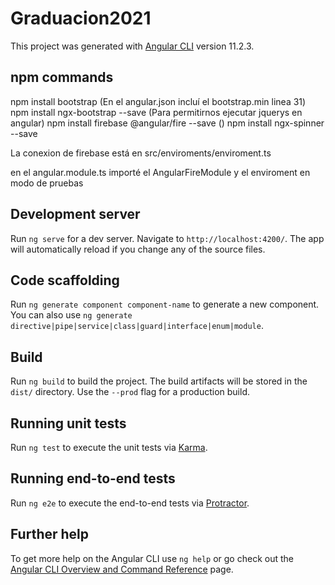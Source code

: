 # Graduacion2021

This project was generated with [Angular CLI](https://github.com/angular/angular-cli) version 11.2.3.

## npm commands

npm install bootstrap (En el angular.json incluí el bootstrap.min linea 31)
npm install ngx-bootstrap --save (Para permitirnos ejecutar jquerys en angular)
npm install firebase @angular/fire --save  ()
npm install ngx-spinner --save


La conexion de firebase está en src/enviroments/enviroment.ts 

en el angular.module.ts importé el AngularFireModule y el enviroment en modo de pruebas

## Development server

Run `ng serve` for a dev server. Navigate to `http://localhost:4200/`. The app will automatically reload if you change any of the source files.

## Code scaffolding

Run `ng generate component component-name` to generate a new component. You can also use `ng generate directive|pipe|service|class|guard|interface|enum|module`.

## Build

Run `ng build` to build the project. The build artifacts will be stored in the `dist/` directory. Use the `--prod` flag for a production build.

## Running unit tests

Run `ng test` to execute the unit tests via [Karma](https://karma-runner.github.io).

## Running end-to-end tests

Run `ng e2e` to execute the end-to-end tests via [Protractor](http://www.protractortest.org/).

## Further help

To get more help on the Angular CLI use `ng help` or go check out the [Angular CLI Overview and Command Reference](https://angular.io/cli) page.
